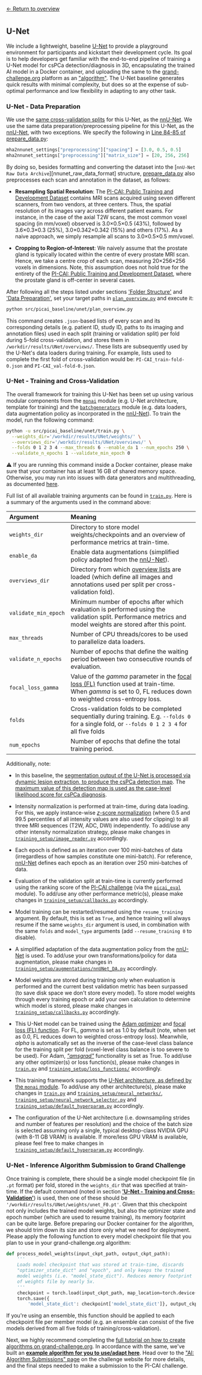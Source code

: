 [← Return to overview](https://github.com/DIAGNijmegen/picai_baseline#baseline-ai-models-for-prostate-cancer-detection-in-mri)

#

## U-Net
We include a lightweight, baseline [U-Net](https://link.springer.com/chapter/10.1007/978-3-319-24574-4_28) to provide a playground environment for participants and kickstart their development cycle. Its goal is to help developers get familiar with the end-to-end pipeline of training a U-Net model for csPCa detection/diagnosis in 3D, encapsulating the trained AI model in a Docker container, and uploading the same to the [grand-challenge.org](https://grand-challenge.org/) platform as an ["algorithm"](https://grand-challenge.org/documentation/algorithms/). The U-Net baseline generates quick results with minimal complexity, but does so at the expense of sub-optimal performance and low flexibility in adapting to any other task.


### U-Net - Data Preparation
We use the [same cross-validation splits](README.md#cross-validation-splits) for this U-Net, as the [nnU-Net](nnunet_baseline.md). We use the same data preparation/preprocessing pipeline for this U-Net, as the [nnU-Net](nnunet_baseline.md), with two exceptions. We specify the following in [Line 84-85 of prepare_data.py](src/picai_baseline/prepare_data.py#L84-L85):

```python
mha2nnunet_settings["preprocessing"]["spacing"] = [3.0, 0.5, 0.5]
mha2nnunet_settings["preprocessing"]["matrix_size"] = [20, 256, 256]
```

By doing so, besides formatting and converting the dataset into the [`nnU-Net Raw Data Archive`][nnunet_raw_data_format] structure, [prepare_data.py](src/picai_baseline/prepare_data.py) also preprocesses each scan and annotation in the dataset, as follows:

- **Resampling Spatial Resolution**: The [PI-CAI: Public Training and Development Dataset](https://pi-cai.grand-challenge.org/DATA/) contains MRI scans acquired using seven different scanners, from two vendors, at three centers. Thus, the spatial resolution of its images vary across different patient exams. For instance, in the case of the axial T2W scans, the most common voxel spacing (in mm/voxel) observed is 3.0×0.5×0.5 (43%), followed by 3.6×0.3×0.3 (25%), 3.0×0.342×0.342 (15%) and others (17%). As a naive approach, we simply resample all scans to 3.0×0.5×0.5 mm/voxel.

- **Cropping to Region-of-Interest**: We naively assume that the prostate gland is typically located within the centre of every prostate MRI scan. Hence, we take a centre crop of each scan, measuring 20×256×256 voxels in dimensions. Note, this assumption does not hold true for the entirety of the [PI-CAI: Public Training and Development Dataset](https://pi-cai.grand-challenge.org/DATA/), where the prostate gland is off-center in several cases.

After following all the steps listed under sections ['Folder Structure'](README.md#folder-structure) and ['Data Preparation'](README.md#data-preparation), set your target paths in [`plan_overview.py`](src/picai_baseline/unet/plan_overview.py) and execute it:

```bash
python src/picai_baseline/unet/plan_overview.py
```

This command creates `.json`-based lists of every scan and its corresponding details (e.g. patient ID, study ID, paths to its imaging and annotation files) used in each split (training or validation split) per fold during 5-fold cross-validation, and stores them in `/workdir/results/UNet/overviews/`. These lists are subsequently used by the U-Net's data loaders during training. For example, lists used to complete the first fold of cross-validation would be: `PI-CAI_train-fold-0.json` and `PI-CAI_val-fold-0.json`.


### U-Net - Training and Cross-Validation
The overall framework for training this U-Net has been set up using various modular components from the [`monai`](https://github.com/Project-MONAI/MONAI) module (e.g. U-Net architecture, template for training) and the [`batchgenerators`](https://github.com/MIC-DKFZ/batchgenerators) module (e.g. data loaders, data augmentation policy as incorporated in the [nnU-Net](nnunet_baseline.md)). To train the model, run the following command:

```bash
python -u src/picai_baseline/unet/train.py \
  --weights_dir='/workdir/results/UNet/weights/' \
  --overviews_dir='/workdir/results/UNet/overviews/' \
  --folds 0 1 2 3 4 --max_threads 6 --enable_da 1 --num_epochs 250 \
  --validate_n_epochs 1 --validate_min_epoch 0
```
⚠️ If you are running this command inside a Docker container, please make sure that your container has at least 16 GB of shared memory space. Otherwise, you may run into issues with data generators and multithreading, as documented [here](https://grand-challenge.org/forums/forum/pi-cai-607/topic/single-and-multithreadedaugmenter-attribute-error-while-training-unet-1085/).

Full list of all available training arguments can be found in [`train.py`](src/picai_baseline/unet/train.py). Here is a summary of the arguments used in the command above:

| Argument                 | Meaning                |
|:-------------------------|:-----------------------|
| ```weights_dir```        | Directory to store model weights/checkpoints and an overview of performance metrics at train-time. |
| ```enable_da```        | Enable data augmentations (simplified policy adapted from the [nnU-Net](nnunet_baseline.md)).  |
| ```overviews_dir```  | Directory from which [overview lists](#u-net---data-preparation) are loaded (which define all images and annotations used per split per cross-validation fold). |
|```validate_min_epoch```          | Minimum number of epochs after which evaluation is performed using the validation split. Performance metrics and model weights are stored after this point. |
| ```max_threads```   | Number of CPU threads/cores to be used to parallelize data loaders. |
|```validate_n_epochs```   | Number of epochs that define the waiting period between two consecutive rounds of evaluation. |
| ```focal_loss_gamma```   | Value of the _gamma_ parameter in the [focal loss (FL)]((https://openaccess.thecvf.com/content_ICCV_2017/papers/Lin_Focal_Loss_for_ICCV_2017_paper.pdf)) function used at train-time. When _gamma_ is set to 0, FL reduces down to weighted cross-entropy loss.  |
| ```folds```         | Cross-validation folds to be completed sequentially during training. E.g. `--folds 0` for a single fold, or `--folds 0 1 2 3 4` for all five folds |
|```num_epochs```           | Number of epochs that define the total training period. |

Additionally, note:

- In this baseline, the [segmentation output of the U-Net is processed via dynamic lesion extraction, to produce the csPCa detection map](https://github.com/DIAGNijmegen/picai_eval/#evaluate-softmax-volumes-instead-of-detection-maps). The [maximum value of this detection map is used as the case-level likelihood score for csPCa diagnosis](https://github.com/DIAGNijmegen/picai_eval/#evaluate-individual-detection-maps-with-python).

- Intensity normalization is performed at train-time, during data loading. For this, we apply instance-wise [_z_-score normalization](https://www.statology.org/z-score-normalization/) (where 0.5 and 99.5 percentiles of all intensity values are also used for clipping) to all three MRI sequences (T2W, ADC, DWI) independently. To add/use any other intensity normalization strategy, please make changes in [`training_setup/image_reader.py`](src/picai_baseline/unet/training_setup/image_reader.py) accordingly.

- Each epoch is defined as an iteration over 100 mini-batches of data (irregardless of how samples constitute one mini-batch). For reference, [nnU-Net](nnunet_baseline.md) defines each epoch as an iteration over 250 mini-batches of data.

- Evaluation of the validation split at train-time is currently performed using the ranking score of the [PI-CAI challenge](https://pi-cai.grand-challenge.org/) (via the [`picai_eval`](https://github.com/DIAGNijmegen/picai_eval/) module). To add/use any other performance metric(s), please make changes in [`training_setup/callbacks.py`](src/picai_baseline/unet/training_setup/callbacks.py) accordingly.

- Model training can be restarted/resumed using the `resume_training` argument. By default, this is set as `True`, and hence training will always resume if the same `weights_dir` argument is used, in combination with the same `folds` and `model_type` arguments (add `--resume_training 0` to disable).

- A simplified adaptation of the data augmentation policy from the [nnU-Net](nnunet_baseline.md) is used. To add/use your own transformations/policy for data augmentation, please make changes in [`training_setup/augmentations/nnUNet_DA.py`](src/picai_baseline/unet/training_setup/augmentations/nnUNet_DA.py) accordingly.

- Model weights are stored during training only when evaluation is performed and the current best validation metric has been surpassed (to save disk space we don't store every model). To store model weights through every training epoch or add your own calculation to determine which model is stored, please make changes in [`training_setup/callbacks.py`](src/picai_baseline/unet/training_setup/callbacks.py) accordingly.

- This U-Net model can be trained using the [Adam optimizer](https://arxiv.org/abs/1412.6980) and [focal loss (FL) function](https://openaccess.thecvf.com/content_ICCV_2017/papers/Lin_Focal_Loss_for_ICCV_2017_paper.pdf). For FL, _gamma_ is set as 1.0 by default (note, when set as 0.0, FL reduces down to weighted cross-entropy loss). Meanwhile, _alpha_ is automatically set as the inverse of the case-level class balance for the training split per fold (voxel-level class balance is too severe to be used). For Adam, [_"amsgrad"_](https://openreview.net/forum?id=ryQu7f-RZ) functionality is set as True. To add/use any other optimizer(s) or loss function(s), please make 
changes in [`train.py`](src/picai_baseline/unet/train.py) and [`training_setup/loss_functions/`](src/picai_baseline/unet/training_setup/loss_functions) accordingly.

- This training framework supports the [U-Net architecture, as defined by the `monai` module](https://github.com/Project-MONAI/MONAI/blob/dev/monai/networks/nets/unet.py). To add/use any other architecture(s), please make changes in [`train.py`](src/picai_baseline/unet/train.py) and [`training_setup/neural_networks/`](src/picai_baseline/unet/training_setup/neural_networks), [`training_setup/neural_network_selector.py`](src/picai_baseline/unet/training_setup/neural_network_selector.py) and [`training_setup/default_hyperparam.py`](src/picai_baseline/unet/training_setup/default_hyperparam.py) accordingly.

- The configuration of the U-Net architecture (i.e. downsampling strides and number of features per resolution) and the choice of the batch size is selected assuming only a single, typical desktop-class NVIDIA GPU (with 8-11 GB VRAM) is available. If more/less GPU VRAM is available, please feel free to make changes in [`training_setup/default_hyperparam.py`](src/picai_baseline/unet/training_setup/default_hyperparam.py) accordingly.


### U-Net - Inference Algorithm Submission to Grand Challenge
Once training is complete, there should be a single model checkpoint file (in `.pt` format) per fold, stored in the `weights_dir` that was specified at train-time. If the default command (noted in section [**'U-Net - Training and Cross-Validation'**](#u-net---training-and-cross-validation)) is used, then one of these should be `'/workdir/results/UNet/weights/unet_F0.pt'`. Given that this checkpoint not only includes the trained model weights, but also the optimizer state and epoch number (which are used to resume training), its memory footprint can be quite large. Before preparing our Docker container for the algorithm, we should trim down its size and store only what we need for deployment. Please apply the following function to every model checkpoint file that you plan to use in your grand-challenge.org algorithm:

```python
def process_model_weights(input_ckpt_path, output_ckpt_path):
    '''
    Loads model checkpoint that was stored at train-time, discards
    "optimizer_state_dict" and "epoch", and only keeps the trained 
    model weights (i.e. "model_state_dict"). Reduces memory footprint
    of weights file by nearly 5x.
    '''
    checkpoint = torch.load(input_ckpt_path, map_location=torch.device('cpu'))
    torch.save({
        'model_state_dict': checkpoint['model_state_dict']}, output_ckpt_path)
```

If you're using an ensemble, this function should be applied to each checkpoint file per member model (e.g. an ensemble can consist of the five models derived from all five folds of training/cross-validation). 

Next, we highly recommend completing the [full tutorial on how to create algorithms on grand-challenge.org](https://grand-challenge.org/documentation/create-your-own-algorithm/). In accordance with the same, we've built an [**example algorithm for you to use/adapt here**](https://github.com/DIAGNijmegen/picai_unet_gc_algorithm). Head over to the ["AI: Algorithm Submissions" page](https://pi-cai.grand-challenge.org/ai-algorithm-submissions/) on the challenge website for more details, and the final steps needed to make a submission to the PI-CAI challenge.
